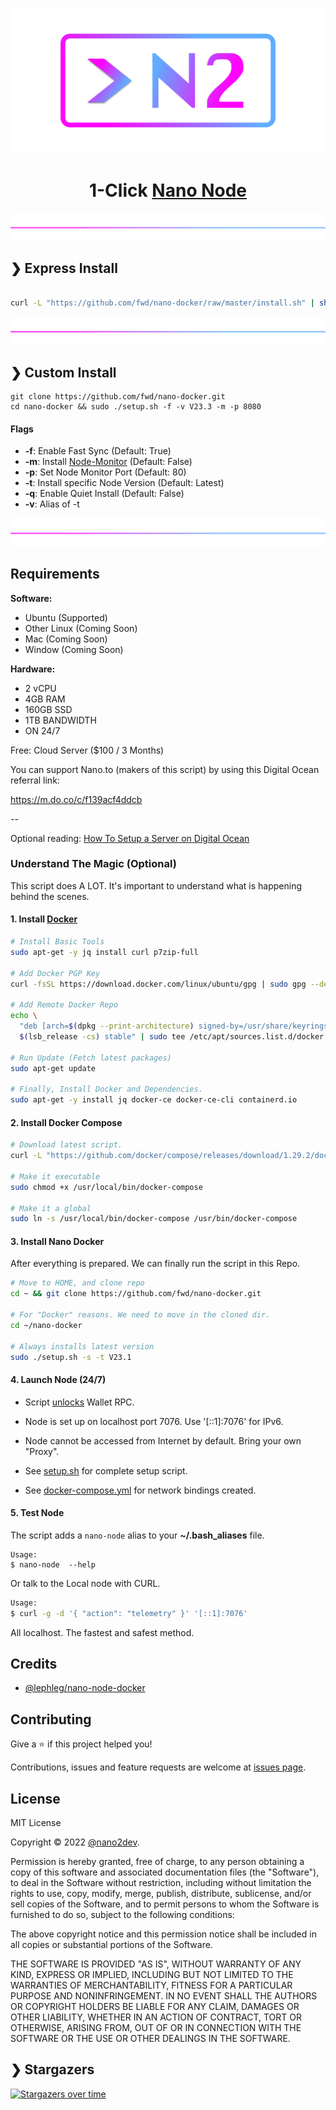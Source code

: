 <a href="https://github.com/fwd/n2" target="_blank">
  <p align="center">
    <img src="https://github.com/fwd/n2/raw/master/.github/banner.png" alt="Prompts" width="500" />
  </p>
</a>

<h1 align="center">1-Click <a href="https://docs.nano.org/running-a-node/overview/" target="_blank">Nano Node</a></h1>

![line](https://github.com/fwd/n2/raw/master/.github/line.png)

## ❯ Express Install

```bash

curl -L "https://github.com/fwd/nano-docker/raw/master/install.sh" | sh
```

![line](https://github.com/fwd/n2/raw/master/.github/line.png)

## ❯ Custom Install

```
git clone https://github.com/fwd/nano-docker.git
cd nano-docker && sudo ./setup.sh -f -v V23.3 -m -p 8080
```

#### Flags
- **-f**: Enable Fast Sync (Default: True)
- **-m**: Install [Node-Monitor](https://github.com/NanoTools/nanoNodeMonitor) (Default: False)
- **-p**: Set Node Monitor Port (Default: 80)
- **-t**: Install specific Node Version (Default: Latest)
- **-q**: Enable Quiet Install (Default: False)
- **-v**: Alias of -t

![line](https://github.com/fwd/n2/raw/master/.github/line.png)

## Requirements

**Software:**

- Ubuntu (Supported)
- Other Linux (Coming Soon)
- Mac (Coming Soon)
- Window (Coming Soon)

**Hardware:**

- 2 vCPU
- 4GB RAM
- 160GB SSD
- 1TB BANDWIDTH
- ON 24/7

Free: Cloud Server ($100 / 3 Months)

You can support Nano.to (makers of this script) by using this Digital Ocean referral link:

https://m.do.co/c/f139acf4ddcb

--

Optional reading: [How To Setup a Server on Digital Ocean](https://docs.digitalocean.com/products/droplets/how-to/create/)

### Understand The Magic (Optional)

This script does A LOT. It's important to understand what is happening behind the scenes. 

#### 1. Install [Docker](https://docs.docker.com/engine/install/ubuntu)

```bash
# Install Basic Tools
sudo apt-get -y jq install curl p7zip-full

# Add Docker PGP Key
curl -fsSL https://download.docker.com/linux/ubuntu/gpg | sudo gpg --dearmor -o /usr/share/keyrings/docker-archive-keyring.gpg

# Add Remote Docker Repo
echo \
  "deb [arch=$(dpkg --print-architecture) signed-by=/usr/share/keyrings/docker-archive-keyring.gpg] https://download.docker.com/linux/ubuntu \
  $(lsb_release -cs) stable" | sudo tee /etc/apt/sources.list.d/docker.list > /dev/null

# Run Update (Fetch latest packages)
sudo apt-get update

# Finally, Install Docker and Dependencies.
sudo apt-get -y install jq docker-ce docker-ce-cli containerd.io
```

#### 2. Install Docker Compose

```bash
# Download latest script.
curl -L "https://github.com/docker/compose/releases/download/1.29.2/docker-compose-$(uname -s)-$(uname -m)" -o /usr/local/bin/docker-compose

# Make it executable
sudo chmod +x /usr/local/bin/docker-compose

# Make it a global
sudo ln -s /usr/local/bin/docker-compose /usr/bin/docker-compose
```

#### 3. Install Nano Docker

After everything is prepared. We can finally run the script in this Repo.

```bash
# Move to HOME, and clone repo
cd ~ && git clone https://github.com/fwd/nano-docker.git

# For "Docker" reasons. We need to move in the cloned dir.
cd ~/nano-docker

# Always installs latest version
sudo ./setup.sh -s -t V23.1
```

#### 4. Launch Node (24/7)

- Script [unlocks](https://docs.nano.org/running-a-node/wallet-setup/#update-configuration) Wallet RPC.
- Node is set up on localhost port 7076. Use '[::1]:7076' for IPv6.
- Node cannot be accessed from Internet by default. Bring your own "Proxy".

- See [setup.sh](/setup.sh) for complete setup script.
- See [docker-compose.yml](/docker-compose.yml) for network bindings created.

#### 5. Test Node

The script adds a ```nano-node``` alias to your **~/.bash_aliases** file.

```
Usage:
$ nano-node  --help
```

Or talk to the Local node with CURL.

```bash
Usage:
$ curl -g -d '{ "action": "telemetry" }' '[::1]:7076'
```

All localhost. The fastest and safest method.

## Credits

- [@lephleg/nano-node-docker](https://github.com/lephleg/nano-node-docker)

## Contributing

Give a ⭐️ if this project helped you!

Contributions, issues and feature requests are welcome at [issues page](https://github.com/fwd/nano-docker/issues).

## License

MIT License

Copyright © 2022 [@nano2dev](https://twitter.com/nano2dev).

Permission is hereby granted, free of charge, to any person obtaining a copy
of this software and associated documentation files (the "Software"), to deal
in the Software without restriction, including without limitation the rights
to use, copy, modify, merge, publish, distribute, sublicense, and/or sell
copies of the Software, and to permit persons to whom the Software is
furnished to do so, subject to the following conditions:

The above copyright notice and this permission notice shall be included in all
copies or substantial portions of the Software.

THE SOFTWARE IS PROVIDED "AS IS", WITHOUT WARRANTY OF ANY KIND, EXPRESS OR
IMPLIED, INCLUDING BUT NOT LIMITED TO THE WARRANTIES OF MERCHANTABILITY,
FITNESS FOR A PARTICULAR PURPOSE AND NONINFRINGEMENT. IN NO EVENT SHALL THE
AUTHORS OR COPYRIGHT HOLDERS BE LIABLE FOR ANY CLAIM, DAMAGES OR OTHER
LIABILITY, WHETHER IN AN ACTION OF CONTRACT, TORT OR OTHERWISE, ARISING FROM,
OUT OF OR IN CONNECTION WITH THE SOFTWARE OR THE USE OR OTHER DEALINGS IN THE
SOFTWARE.

## ❯ Stargazers

[![Stargazers over time](https://starchart.cc/fwd/nano-docker.svg)](https://starchart.cc/fwd/nano-docker)
